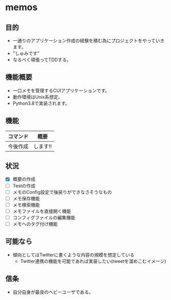 # memos

## 目的
 - 一通りのアプリケーション作成の経験を積む為にプロジェクトをやっていきます。
 - "しゅみです"
 - なるべく頑張ってTDDする。

## 機能概要
 - 一口メモを管理するCUIアプリケーションです。
 - 動作環境はUnix系想定。
 - Python3.8で実装されます。

## 機能
|コマンド |概要 |
|---|---|
|今後作成  |します!!  |


## 状況
 - [x] 概要の作成
 - [ ] Testの作成
 - [ ] メモのConfig設定で後戻りができなさそうなもの
 - [ ] メモ保存機能
 - [ ] メモ検索機能
 - [ ] メモファイルを直接開く機能
 - [ ] コンフィグファイルの編集機能
 - [ ] メモへのタグ付け機能

## 可能なら
 - 傾向としてはTwitterに書くような内容の規模を想定している
   - Twitter連携の機能を可能であれば実装したい(tweetを溜めこむイメージ)

## 信条
 - 自分自身が最良のヘビーユーザである。